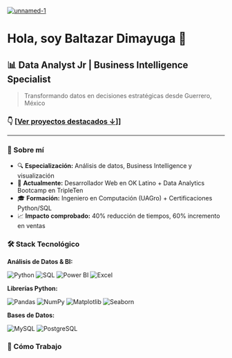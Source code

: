 <a href="https://ibb.co/99ZYBVmc"><img src="https://i.ibb.co/d0mKXLsj/unnamed-1.png" alt="unnamed-1" border="0"></a>

# Hola, soy Baltazar Dimayuga 👋

## 📊 Data Analyst Jr | Business Intelligence Specialist

> Transformando datos en decisiones estratégicas desde Guerrero, México

### 👇 [[Ver proyectos destacados ↓](#-proyectos-destacados)]]

---

### 🚀 Sobre mí
- 🔍 **Especialización:** Análisis de datos, Business Intelligence y visualización
- 💼 **Actualmente:** Desarrollador Web en OK Latino + Data Analytics Bootcamp en TripleTen
- 🎓 **Formación:** Ingeniero en Computación (UAGro) + Certificaciones Python/SQL
- 📈 **Impacto comprobado:** 40% reducción de tiempos, 60% incremento en ventas

### 🛠️ Stack Tecnológico

**Análisis de Datos & BI:**

![Python](https://img.shields.io/badge/-Python-3776AB?style=flat-square&logo=Python&logoColor=white)
![SQL](https://img.shields.io/badge/-SQL-336791?style=flat-square&logo=postgresql&logoColor=white)
![Power BI](https://img.shields.io/badge/-Power%20BI-F2C811?style=flat-square&logo=power-bi&logoColor=black)
![Excel](https://img.shields.io/badge/-Excel-217346?style=flat-square&logo=microsoft-excel&logoColor=white)

**Librerías Python:**

![Pandas](https://img.shields.io/badge/-Pandas-150458?style=flat-square&logo=pandas&logoColor=white)
![NumPy](https://img.shields.io/badge/-NumPy-013243?style=flat-square&logo=numpy&logoColor=white)
![Matplotlib](https://img.shields.io/badge/-Matplotlib-11557c?style=flat-square)
![Seaborn](https://img.shields.io/badge/-Seaborn-blue?style=flat-square)

**Bases de Datos:**

![MySQL](https://img.shields.io/badge/-MySQL-4479A1?style=flat-square&logo=mysql&logoColor=white)
![PostgreSQL](https://img.shields.io/badge/-PostgreSQL-336791?style=flat-square&logo=postgresql&logoColor=white)

### 💼 Cómo Trabajo
